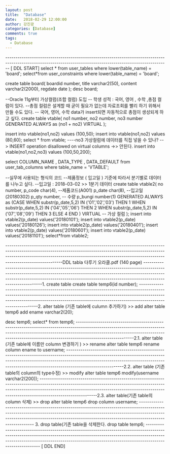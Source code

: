 ```yaml
---
layout: post
title:  "Database"
date:   2018-02-29 12:00:00
author: 강진광
categories: [Database]
comments: true
tags:
  - Database
---
```

-------------------------------------------------------------------------------------------------------------------------------------------------------------- [ DDL START]
select * from user_tables where lower(table_name) = 'board';
select*from user_constraints where lower(table_name) = 'board';

create table board(
  boardid number,
  title varchar2(50),
  content varchar2(2000),
  regdate date
);
desc board;

--Oracle 11g부터 가상컬럼(조합 컬럼) 도입
-- 학생 성적 : 국어, 영어 , 수학 ,총점 컬럼이 있다.
--총점 컬럼은 설계할 때 굳이 필요가 없는데 자료조회를 빨리 하기 위해서 만들 수도 있다.
-- 국어, 영어, 수학 data가 insert되면 자동적으로 총점이 생성되게 하고 싶다. 
create table vtable(
  no1 number,
  no2 number,
  no3 number GENERATED ALWAYS as (no1 + no2) VIRTUAL
);

insert into vtable(no1,no2)
values (100,50);
insert into vtable(no1,no2)
values (80,60);
select * from vtable;
----no3 가상컬럼에 데이터를 직접 넣을 수 있나? --> INSERT operation disallowed on virtual columns ->> 안된다.
insert into vtable(no1,no2,no3)
values (100,50,200);

select COLUMN_NAME , DATA_TYPE , DATA_DEFAULT
from user_tab_columns where table_name = 'VTABLE';

--실무에 사용되는 형식의 코드
--제품정보 ( 입고일 ) 기준에 따라서 분기별로 데이터를 나누고 싶다.
--입고일 : 2018-03-02 >> 1분기 데이터
create table vtable2(
  no number,
  p_code char(4), --제품코드(A001)
  p_date char(8), --입고일(20180302)
  p_qty number, -- 수량
  p_bungi number(1) GENERATED ALWAYS as (CASE WHEN substr(p_date,5,2) IN ('01','02','03') THEN 1
                                                                                   WHEN substr(p_date,5,2) IN ('04','05','06') THEN 2
                                                                                   WHEN substr(p_date,5,2) IN ('07','08','09') THEN 3
                                                                                   ELSE 4
                                                                          END
                                ) VIRTUAL -- 가상 컬럼
);
insert into vtable2(p_date) values('20180101');
insert into vtable2(p_date) values('20180126');
insert into vtable2(p_date) values('20180401');
insert into vtable2(p_date) values('20180601');
insert into vtable2(p_date) values('20181101');
select*from vtable2;

----------------------------------------------------------------------------------------------------------------------------------------------------------------------------------------------------------------------------------------------------------------------DDL tabla 다루기 오라클.pdf (140 page)
----------------------------------------------------------------------------------------------------------------------------------------------------------------------------------------------------------------------------------------------------------------------1. create table
create table temp6(id number);
----------------------------------------------------------------------------------------------------------------------------------------------------------------------------------------------------------------------------------------------------------------------2. alter table (기존 table에 culumn 추가하기) >> add
alter table temp6 
add ename varchar2(20);

desc temp6;
select* from temp6;
----------------------------------------------------------------------------------------------------------------------------------------------------------------------------------------------------------------------------------------------------------------------2.1. alter table (기존 table에 이름만  column 변경하기 ) >> rename
alter table temp6
rename column ename to username; 
----------------------------------------------------------------------------------------------------------------------------------------------------------------------------------------------------------------------------------------------------------------------2.2. alter table (기존 table의 column의 type수정) >> modify
alter table temp6
modify(username varchar2(200));
----------------------------------------------------------------------------------------------------------------------------------------------------------------------------------------------------------------------------------------------------------------------2.3. alter table(기존 table의 column 삭제) >> drop
alter table temp6
drop column username;
-------------------------------------------------------------------------------------------------------------------------------------------------------------------------------------------------------------------------------------------------------------------- 3. drop table(기존 table을 삭제한다.
drop table temp6;
-------------------------------------------------------------------------------------------------------------------------------------------------------------------------------------------------------------------------------------------------------------------- [ DDL END]
